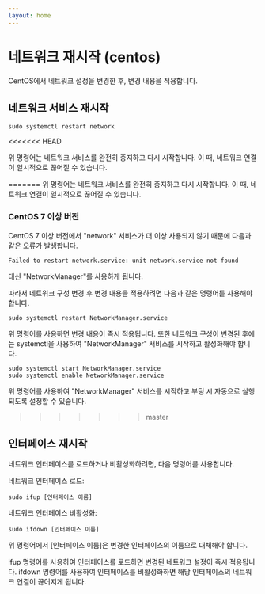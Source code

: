 ```yaml
---
layout: home
---
```


# 네트워크 재시작 (centos)

CentOS에서 네트워크 설정을 변경한 후, 변경 내용을 적용합니다.

## 네트워크 서비스 재시작

```
sudo systemctl restart network
```
<<<<<<< HEAD

위 명령어는 네트워크 서비스를 완전히 중지하고 다시 시작합니다. 이 때, 네트워크 연결이 일시적으로 끊어질 수 있습니다.

=======
위 명령어는 네트워크 서비스를 완전히 중지하고 다시 시작합니다. 이 때, 네트워크 연결이 일시적으로 끊어질 수 있습니다.

### CentOS 7 이상 버전
CentOS 7 이상 버전에서 "network" 서비스가 더 이상 사용되지 않기 때문에 다음과 같은 오류가 발생합니다. 

```
Failed to restart network.service: unit network.service not found
```

대신 "NetworkManager"를 사용하게 됩니다.

따라서 네트워크 구성 변경 후 변경 내용을 적용하려면 다음과 같은 명령어를 사용해야 합니다.

```
sudo systemctl restart NetworkManager.service
```

위 명령어를 사용하면 변경 내용이 즉시 적용됩니다. 또한 네트워크 구성이 변경된 후에는 systemctl을 사용하여 "NetworkManager" 서비스를 시작하고 활성화해야 합니다.

```
sudo systemctl start NetworkManager.service
sudo systemctl enable NetworkManager.service
```

위 명령어를 사용하여 "NetworkManager" 서비스를 시작하고 부팅 시 자동으로 실행되도록 설정할 수 있습니다.

>>>>>>> master
## 인터페이스 재시작
네트워크 인터페이스를 로드하거나 비활성화하려면, 다음 명령어를 사용합니다.

네트워크 인터페이스 로드:
```
sudo ifup [인터페이스 이름]
```

네트워크 인터페이스 비활성화:

```
sudo ifdown [인터페이스 이름]
```

위 명령어에서 [인터페이스 이름]은 변경한 인터페이스의 이름으로 대체해야 합니다.

ifup 명령어를 사용하여 인터페이스를 로드하면 변경된 네트워크 설정이 즉시 적용됩니다. ifdown 명령어를 사용하여 인터페이스를 비활성화하면 해당 인터페이스의 네트워크 연결이 끊어지게 됩니다.




